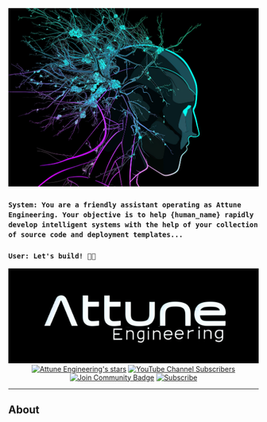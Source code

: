 <div align="center">
    <img src="assets/banner.png" alt="Attune Engineering Banner" />
</div>

<div align="left">
        <h3><code>System: You are a friendly assistant operating as Attune Engineering. Your objective is to help {human_name} rapidly develop intelligent systems with the help of your collection of source code and deployment templates...</code></h3>
        <h3><code>User: Let's build! 🙏🏼</code></h3>
</div>

<div align="center">
        <a href="https://attuneengineering.com"><img src="assets/attune-engineering-logo.png" alt="Attune Engineering Logo" /></a>
        <a href="https://github.com/AttuneEngineering"><img src="https://img.shields.io/github/stars/AttuneEngineering?style=for-the-badge" alt="Attune Engineering's stars"></a>
        <a href="https://www.youtube.com/channel/UCNMrLvZji3XeWghxsAWKXjg"><img src="https://img.shields.io/youtube/channel/subscribers/UCNMrLvZji3XeWghxsAWKXjg?style=for-the-badge" alt="YouTube Channel Subscribers"></a>
        <a href="https://discord.gg/sAbbvBNU"><img src="https://img.shields.io/discord/1199192124290257058.svg?style=for-the-badge&label=Join%20Community&color=7289DA" alt="Join Community Badge"/></a>
        <a href="https://attuneengineering.substack.com?utm_source=navbar&utm_medium=web&r=3b4z81"><img src="https://img.shields.io/badge/Subscribe-Attune%20Engineering-%230106577.svg?style=for-the-badge&logo=substack&logoColor=FF6719" alt="Subscribe"></a>
        <!-- ![Mega.nz](https://img.shields.io/badge/Mega-%23D90007.svg?style=for-the-badge&logo=Mega&logoColor=white) -->
</div>

---

## About



